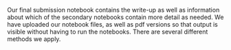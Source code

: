 Our final submission notebook contains the write-up as well as information about which of the secondary notebooks contain more detail as needed.
We have uploaded our notebook files, as well as pdf versions so that output is visible without having to run the notebooks. There are several different methods we apply.
